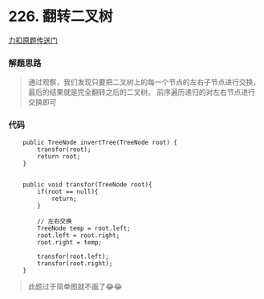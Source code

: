 
# 226. 翻转二叉树
[力扣原题传送门](https://leetcode-cn.com/problems/invert-binary-tree/)


### 解题思路
> 通过观察，我们发现只要把二叉树上的每一个节点的左右子节点进行交换，最后的结果就是完全翻转之后的二叉树。
> 前序遍历递归的对左右节点进行交换即可

### 代码
```
    public TreeNode invertTree(TreeNode root) {
        transfor(root);
        return root;
    }


    public void transfor(TreeNode root){
        if(root == null){
            return;
        }

        // 左右交换
        TreeNode temp = root.left;
        root.left = root.right;
        root.right = temp;

        transfor(root.left);
        transfor(root.right);
    }
```

> 此题过于简单图就不画了😂😂



